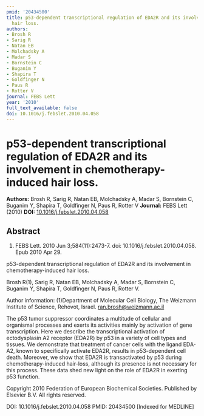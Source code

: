 ```yaml
---
pmid: '20434500'
title: p53-dependent transcriptional regulation of EDA2R and its involvement in chemotherapy-induced
  hair loss.
authors:
- Brosh R
- Sarig R
- Natan EB
- Molchadsky A
- Madar S
- Bornstein C
- Buganim Y
- Shapira T
- Goldfinger N
- Paus R
- Rotter V
journal: FEBS Lett
year: '2010'
full_text_available: false
doi: 10.1016/j.febslet.2010.04.058
---
```


# p53-dependent transcriptional regulation of EDA2R and its involvement in chemotherapy-induced hair loss.
**Authors:** Brosh R, Sarig R, Natan EB, Molchadsky A, Madar S, Bornstein C, Buganim Y, Shapira T, Goldfinger N, Paus R, Rotter V
**Journal:** FEBS Lett (2010)
**DOI:** [10.1016/j.febslet.2010.04.058](https://doi.org/10.1016/j.febslet.2010.04.058)

## Abstract

1. FEBS Lett. 2010 Jun 3;584(11):2473-7. doi: 10.1016/j.febslet.2010.04.058. Epub
 2010 Apr 29.

p53-dependent transcriptional regulation of EDA2R and its involvement in 
chemotherapy-induced hair loss.

Brosh R(1), Sarig R, Natan EB, Molchadsky A, Madar S, Bornstein C, Buganim Y, 
Shapira T, Goldfinger N, Paus R, Rotter V.

Author information:
(1)Department of Molecular Cell Biology, The Weizmann Institute of Science, 
Rehovot, Israel. ran.brosh@weizmann.ac.il

The p53 tumor suppressor coordinates a multitude of cellular and organismal 
processes and exerts its activities mainly by activation of gene transcription. 
Here we describe the transcriptional activation of ectodysplasin A2 receptor 
(EDA2R) by p53 in a variety of cell types and tissues. We demonstrate that 
treatment of cancer cells with the ligand EDA-A2, known to specifically activate 
EDA2R, results in p53-dependent cell death. Moreover, we show that EDA2R is 
transactivated by p53 during chemotherapy-induced hair-loss, although its 
presence is not necessary for this process. These data shed new light on the 
role of EDA2R in exerting p53 function.

Copyright 2010 Federation of European Biochemical Societies. Published by 
Elsevier B.V. All rights reserved.

DOI: 10.1016/j.febslet.2010.04.058
PMID: 20434500 [Indexed for MEDLINE]

